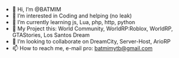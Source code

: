 - 👋 Hi, I’m @BATMIM
- 👀 I’m interested in Coding and helping (no leak)
- 🌱 I’m currently learning js, Lua, php, http, python
- 📁 My Project this: World Community, WorldRP:Roblox, WorldRP, GTAStories, Los Santos Dream
- 💞️ I’m looking to collaborate on DreamCity, Server-Host, ArioRP
- 📫 How to reach me, e-mail pro: batmimytb@gmail.com

<!---
BATMIM/BATMIM is a ✨ special ✨ repository because its `README.md` (this file) appears on your GitHub profile.
You can click the Preview link to take a look at your changes.
--->
